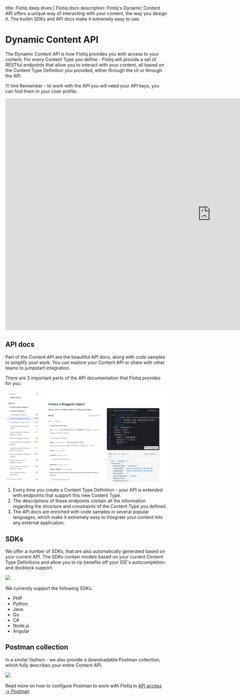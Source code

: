 title: Flotiq deep dives | Flotiq docs
description: Flotiq's Dynamic Content API offers a unique way of interacting with your content, the way you design it. The builtin SDKs and APi docs make it extremely easy to use.

# Dynamic Content API

The Dynamic Content API is how Flotiq provides you with access to your content. For every Content Type you define - Flotiq will provide a set of RESTful endpoints that allow you to interact with your content, all based on the Content Type Definition you provided, either through the UI or through the API.

!!! hint
    Remember - to work with the API you will need your API keys, you can find them in your User profile.


<div class="video-wrapper">
  <iframe width="1280" height="720" src="https://www.youtube.com/embed/XHR4pANj4A8" frameborder="0" allowfullscreen></iframe>
</div>    

## API docs

Part of the Content API are the beautiful API docs, along with code samples to simplify your work. You can explore your Content API or share with other teams to jumpstart integration.

There are 3 important parts of the API documentation that Flotiq provides for you:

![](images/dynamic-content-api-docs.png)

1. Every time you create a Content Type Definition - your API is extended with endpoints that support this new Content Type.
2. The descriptions of these endpoints contain all the information regarding the structure and constraints of the Content Type you defined.
3. The API docs are enriched with code samples in several popular languages, which make it extremely easy to integrate your content into any external application.

## SDKs

We offer a number of SDKs, that are also automatically generated based on your current API. The SDKs contain models based on your current Content Type Definitions and allow you to rip benefits off your IDE's autocompletion and docblock support.

![](images/sdk-benefits.gif)

We currently support the following SDKs:

* PHP
* Python
* Java
* Go
* C#
* Node.js
* Angular

## Postman collection

In a similar fashion - we also provide a downloadable Postman collection, which fully describes your entire Content API. 

![](images/postman.jpeg)

Read more on how to configure Postman to work with Flotiq in [API access → Postman](../#postman)
